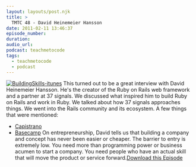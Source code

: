 ```yaml
---
layout: layouts/post.njk
title: >
  TMTC 48 - David Heinemeier Hansson
date: 2011-02-11 13:46:37
episode_number:
duration:
audio_url:
podcast: teachmetocode
tags:
  - teachmetocode
  - podcast
---
```


[![](http://teachmetocode.com/podcast/files/2010/08/BuildingSkills-itunes.jpg 'BuildingSkills-itunes')](http://teachmetocode.com/podcast/files/2010/08/BuildingSkills-itunes.jpg) This turned out to be a great interview with David Heinemeier Hansson. He's the creator of the Ruby on Rails web framework and a partner at 37 signals. We discussed what inspired him to build Ruby on Rails and work in Ruby. We talked about how 37 signals approaches things. We went into the Rails community and its ecosystem. A few things that were mentioned:

- [Capistrano](https://github.com/capistrano/capistrano)
- [Basecamp](http://www.basecamphq.com)
  On entrepreneurship, David tells us that building a company and concept has never been easier or cheaper. The barrier to entry is extremely low. You need more than programming power or business acumen to start a company. You need people who have an actual skill that will move the product or service forward.[Download this Episode](http://traffic.libsyn.com/charlesmaxwood/TMTC48DHH.mp3)
